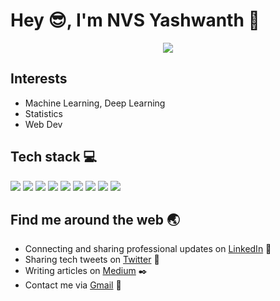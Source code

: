 # Hey :sunglasses:, I'm NVS Yashwanth :wave:

<p align='center'>
<img src="https://github.com/NvsYashwanth/NvsYashwanth/blob/master/GitHub%20banner%201.png">
</p>

## Interests
- Machine Learning, Deep Learning
- Statistics
- Web Dev

## Tech stack :computer:
![](https://badgen.net/badge/Code/Python/blue?icon=https://simpleicons.org/icons/python.svg&labelColor=cyan&label)
![](https://badgen.net/badge/Code/C++/blue?icon=https://simpleicons.org/icons/cplusplus.svg&labelColor=cyan&label)
![](https://badgen.net/badge/Library/Pytorch/blue?icon=https://simpleicons.org/icons/pytorch.svg&labelColor=cyan&label)
![](https://badgen.net/badge/Tools/pandas/blue?icon=https://simpleicons.org/icons/pandas.svg&labelColor=cyan&label)
![](https://badgen.net/badge/Tools/numpy/blue?icon=https://upload.wikimedia.org/wikipedia/commons/1/1a/NumPy_logo.svg&labelColor=cyan&label)
![](https://badgen.net/badge/Tools/matplotlib/blue?icon=https://upload.wikimedia.org/wikipedia/en/5/56/Matplotlib_logo.svg&labelColor=cyan&label)
![](https://badgen.net/badge/Tools/git/blue?icon=https://simpleicons.org/icons/git.svg&labelColor=cyan&label)
![](https://badgen.net/badge/Editor/VSCode/blue?icon=https://simpleicons.org/icons/visualstudiocode.svg&labelColor=cyan&label)
![](https://badgen.net/badge/Tools/AdobeXD/blue?icon=https://simpleicons.org/icons/adobexd.svg&labelColor=cyan&label)

## Find me around the web :earth_asia:
- Connecting and sharing professional updates on [LinkedIn](https://www.linkedin.com/in/nvsyashwanth/) 💼 
- Sharing tech tweets on [Twitter](https://twitter.com/YashwanthNvs) 🐤 
- Writing articles on [Medium](https://medium.com/@nvsyashwanth) :black_nib:
- Contact me via [Gmail](mailto:nvsyashwanth338@gmail.com) 💌 
  
  

